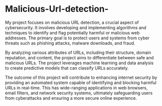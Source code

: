 # Malicious-Url-detection-
My project focuses on malicious URL detection, a crucial aspect of cybersecurity. It involves developing and implementing algorithms and techniques to identify and flag potentially harmful or malicious web addresses. The primary goal is to protect users and systems from cyber threats such as phishing attacks, malware downloads, and fraud.

By analyzing various attributes of URLs, including their structure, domain reputation, and content, the project aims to differentiate between safe and malicious URLs. The project leverages machine learning and data analysis to create predictive models that can classify URLs accurately.

The outcome of this project will contribute to enhancing internet security by providing an automated system capable of identifying and blocking harmful URLs in real-time. This has wide-ranging applications in web browsers, email filters, and network security systems, ultimately safeguarding users from cyberattacks and ensuring a more secure online experience.
